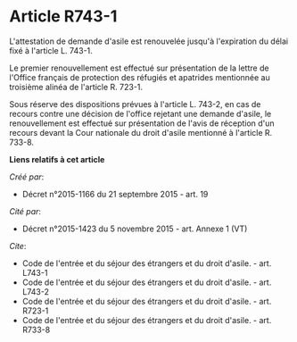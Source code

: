 # Article R743-1

L'attestation de demande d'asile est renouvelée jusqu'à l'expiration du délai fixé à l'article L. 743-1. 

Le premier renouvellement est effectué sur présentation de la lettre de l'Office français de protection des réfugiés et
apatrides mentionnée au troisième alinéa de l'article R. 723-1. 

Sous réserve des dispositions prévues à l'article L. 743-2, en cas de recours contre une décision de l'office rejetant une
demande d'asile, le renouvellement est effectué sur présentation de l'avis de réception d'un recours devant la Cour nationale
du droit d'asile mentionné à l'article R. 733-8.

**Liens relatifs à cet article**

_Créé par_:

  - Décret n°2015-1166 du 21 septembre 2015 - art. 19

_Cité par_:

  - Décret n°2015-1423 du 5 novembre 2015 - art. Annexe 1 (VT)

_Cite_:

  - Code de l'entrée et du séjour des étrangers et du droit d'asile. - art. L743-1
  - Code de l'entrée et du séjour des étrangers et du droit d'asile. - art. L743-2
  - Code de l'entrée et du séjour des étrangers et du droit d'asile. - art. R723-1
  - Code de l'entrée et du séjour des étrangers et du droit d'asile. - art. R733-8
